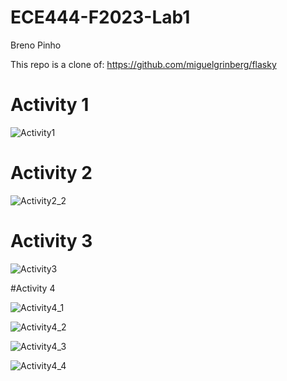 # ECE444-F2023-Lab1
Breno Pinho

This repo is a clone of: https://github.com/miguelgrinberg/flasky

# Activity 1

![Activity1](https://github.com/BrenoPin/ECE444-F2023-Lab1/assets/53989062/144e8302-4dbf-42ad-b79f-946a91abb7ab)

# Activity 2

![Activity2_2](https://github.com/BrenoPin/ECE444-F2023-Lab1/assets/53989062/6c53875a-5ffb-4a3f-b587-cd85b0339b6f)

# Activity 3

![Activity3](https://github.com/BrenoPin/ECE444-F2023-Lab1/assets/53989062/b83d572e-12b6-4605-a83d-4a38112652f5)

#Activity 4

![Activity4_1](https://github.com/BrenoPin/ECE444-F2023-Lab1/assets/53989062/74910b0f-8a66-4fd6-9661-96806c425281)

![Activity4_2](https://github.com/BrenoPin/ECE444-F2023-Lab1/assets/53989062/f7f5e8ae-0ac1-4737-a68c-1f714f1f2bd8)

![Activity4_3](https://github.com/BrenoPin/ECE444-F2023-Lab1/assets/53989062/ed0173e5-f791-4083-8604-8b2e0ae04442)

![Activity4_4](https://github.com/BrenoPin/ECE444-F2023-Lab1/assets/53989062/f7af90d6-72c3-4712-8f4a-4ef454c5557a)
